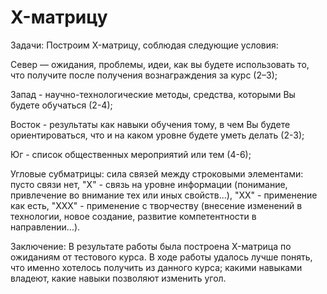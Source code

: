 # X-матрицу

Задачи:
Построим X-матрицу, соблюдая следующие условия:

Север — ожидания, проблемы, идеи, как вы будете использовать то, что получите после получения вознаграждения за курс (2–3);

Запад - научно-технологические методы, средства, которыми Вы будете обучаться (2-4);

Восток - результаты как навыки обучения тому, в чем Вы будете ориентироваться, что и на каком уровне будете уметь делать (2-3);

Юг - список общественных мероприятий или тем (4-6);

Угловые субматрицы: сила связей между строковыми элементами: пусто связи нет, "Х" - связь на уровне информации (понимание, привлечение во внимание тех или иных свойств...), "ХХ" - применение как есть, "ХХХ" - применение с творчеству (внесение изменений в технологии, новое создание, развитие компетентности в направлении...).

Заключение:
В результате работы была построена X-матрица по ожиданиям от тестового курса. В ходе работы удалось лучше понять, что именно хотелось получить из данного курса; какими навыками владеют, какие навыки позволяют изменить угол.

